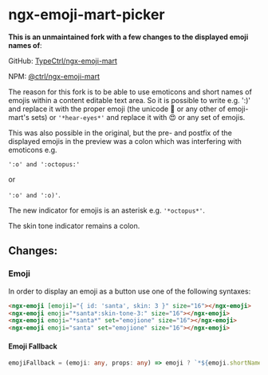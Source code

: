 # ngx-emoji-mart-picker

**This is an unmaintained fork with a few changes to the displayed emoji names of**:

GitHub: [TypeCtrl/ngx-emoji-mart](https://github.com/TypeCtrl/ngx-emoji-mart)

NPM: [@ctrl/ngx-emoji-mart](https://www.npmjs.com/package/@ctrl/ngx-emoji-mart)

The reason for this fork is to be able to use emoticons and short names of emojis within a content editable text area.
So it is possible to write e.g.
  ':)' and replace it with the proper emoji (the unicode 🙂 or any other of emoji-mart's sets)
or
<code>'\*hear-eyes\*'</code> and replace it with 😍 or any set of emojis.

This was also possible in the original, but the pre- and postfix of the displayed emojis in the preview was a colon which was interfering with emoticons e.g.

<code>':o' and ':octopus\:'</code>

or

<code>':o' and ':o)'</code>.

The new indicator for emojis is an asterisk e.g. <code>'\*octopus\*'</code>.

The skin tone indicator remains a colon.

## Changes:

### Emoji

In order to display an emoji as a button use one of the following syntaxes:

```html
<ngx-emoji [emoji]="{ id: 'santa', skin: 3 }" size="16"></ngx-emoji>
<ngx-emoji emoji="*santa*:skin-tone-3:" size="16"></ngx-emoji>
<ngx-emoji emoji="*santa*" set="emojione" size="16"></ngx-emoji>
<ngx-emoji emoji="santa" set="emojione" size="16"></ngx-emoji>
```

#### Emoji Fallback

```ts
emojiFallback = (emoji: any, props: any) => emoji ? `*${emoji.shortNames[0]}*` : props.emoji;
```
